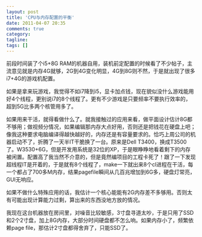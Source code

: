 ```yaml
---
layout: post
title: 'CPU与内存配置的平衡'
date: 2011-04-07 20:35
comments: true
category:
tagline:
tags: []
---
```


前段时间装了个i5+8G RAM的机器自用，装机前定配置的时候看了不少帖子，主流意见就是内存4G就够，2G到4G变化明显，4G到8G则不然，于是就出现了很多i7+4G的游戏机配置。

如果是拿来玩游戏，我觉得不如i7降到i5，显卡加点钱，现在貌似没什么游戏能用好4个线程，更别说i7的8个线程了。更有不少游戏是只要频率不要执行效率的，超到5G比多两个核管用多了。

如果用来干活，就得看做什么了。就我接触过的应用来看，做平面设计估计8G都不够用；做视频分情况，如果编辑那内存大点好用，否则还是把钱花在硬盘上吧；像我这种要求电脑编译得越快越好的，内存还是有容量要求的。恰巧上周公司的机器启动不了，折腾了一天半IT干脆换了一台。原来是Dell T3400，换成T3500了。W3530+6G，但是开发用系统是32位的XP，于是眼睁睁地看着剩下的内存被闲置。配置高了我当然不介意的，但是竟然编项目的工程卡死了！跟了一下发现超线程IT是开着的，于是就有8个线程了，make一下就出来8个cl进程在干活，每一个都占了700多M内存，结果pagefile瞬间从几百兆增加到6G多，硬盘灯常亮，GUI无响应。

如果不做什么特殊应用的话，我估计一个核心能能有2G内存差不多够用。否则太有可能出现计算能力过剩，算出来的东西没地方放的情况。

我现在这台机器放在房间里，对噪音比较敏感，3寸盘寻道太吵，于是只用了SSD和2个2寸盘，加上8G内存，大部分时间硬盘都不怎么响。如果内存小了，频繁依赖page file，那估计2寸盘都得舍弃了，只能SSD了。
